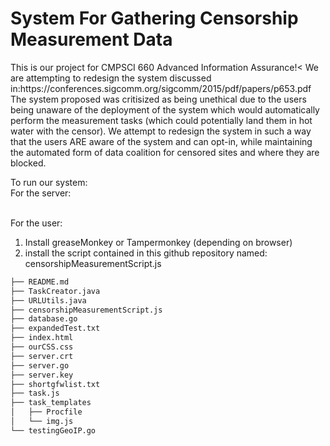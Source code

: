 <h1> System For Gathering Censorship Measurement Data </h1>
This is our project for CMPSCI 660 Advanced Information Assurance!<
We are attempting to redesign the system discussed in:https://conferences.sigcomm.org/sigcomm/2015/pdf/papers/p653.pdf
The system proposed was critisized as being unethical due to the users being unaware of the deployment of the system which would automatically perform the measurement tasks (which could potentially land them in hot water with the censor). We attempt to redesign the system in such a way that the users ARE aware of the system and can opt-in, while maintaining the automated form of data coalition for censored sites and where they are blocked.

To run our system:<br>
For the server:


<br>For the user:<br>
1. Install greaseMonkey or Tampermonkey (depending on browser)
2. install the script contained in this github repository named: censorshipMeasurementScript.js

```bash
├── README.md
├── TaskCreator.java
├── URLUtils.java
├── censorshipMeasurementScript.js
├── database.go
├── expandedTest.txt
├── index.html
├── ourCSS.css
├── server.crt
├── server.go
├── server.key
├── shortgfwlist.txt
├── task.js
├── task_templates
│   ├── Procfile
│   └── img.js
└── testingGeoIP.go
```



